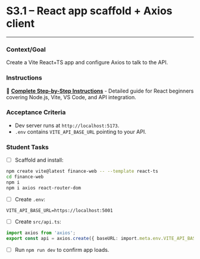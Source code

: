 # S3.1 – React app scaffold + Axios client

---

### Context/Goal
Create a Vite React+TS app and configure Axios to talk to the API.

### Instructions
📖 **[Complete Step-by-Step Instructions](https://github.com/tsalright-computer-programming/budget-buddy-app/blob/main/docs/instructions/S3.1/setup-react-app.md)** - Detailed guide for React beginners covering Node.js, Vite, VS Code, and API integration.

### Acceptance Criteria
- Dev server runs at `http://localhost:5173`.
- `.env` contains `VITE_API_BASE_URL` pointing to your API.

### Student Tasks
- [ ] Scaffold and install:
```bash
npm create vite@latest finance-web -- --template react-ts
cd finance-web
npm i
npm i axios react-router-dom
```

- [ ] Create `.env`:
```env
VITE_API_BASE_URL=https://localhost:5001
```
- [ ] Create `src/api.ts`:
```ts
import axios from 'axios';
export const api = axios.create({ baseURL: import.meta.env.VITE_API_BASE_URL });
```
- [ ] Run `npm run dev` to confirm app loads.